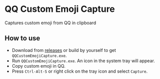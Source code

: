 # QQ Custom Emoji Capture

Captures custom emoji from QQ in clipboard

## How to use
- Download from [releases](https://github.com/johnmave126/QQCustomEmojiCapture/releases) or build by yourself to get `QQCustomEmojiCapture.exe`.
- Run `QQCustomEmojiCapture.exe`. An icon in the system tray will appear.
- Copy custom emoji in QQ.
- Press `Ctrl-Alt-S` or right click on the tray icon and select `Capture`.
